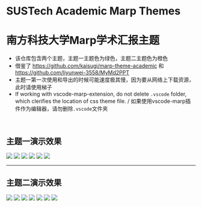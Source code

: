 # SUSTech Academic Marp Themes 

# 南方科技大学Marp学术汇报主题


- 该仓库包含两个主题，主题一主题色为绿色，主题二主题色为橙色
-  借鉴了 https://github.com/kaisugi/marp-theme-academic 和 https://github.com/liyunwei-3558/MyMd2PPT 
- 主题一第一次使用和导出的时候可能速度极其慢，因为要从网络上下载资源，此时请使用梯子
- If working with vscode-marp-extension, do not delete `.vscode` folder, which clerifies the location of css theme file. / 如果使用vscode-marp插件作为编辑器，请勿删除`.vscode`文件夹


<br>


## 主题一演示效果


![](./export/demo-1/0.jpg)
![](./export/demo-1/1.jpg)
![](./export/demo-1/2.jpg)
![](./export/demo-1/3.jpg)
![](./export/demo-1/4.jpg)
![](./export/demo-1/5.jpg)

---

## 主题二演示效果
![](./export/demo-2/0.jpg)
![](./export/demo-2/1.jpg)
![](./export/demo-2/2.jpg)
![](./export/demo-2/3.jpg)
![](./export/demo-2/4.jpg)
![](./export/demo-2/5.jpg)
![](./export/demo-2/6.jpg)
